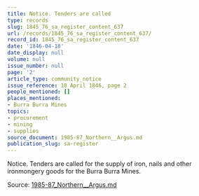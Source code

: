 ```yaml
---
title: Notice. Tenders are called
type: records
slug: 1845_76_sa_register_content_637
url: /records/1845_76_sa_register_content_637/
record_id: 1845_76_sa_register_content_637
date: '1846-04-18'
date_display: null
volume: null
issue_number: null
page: '2'
article_type: community_notice
issue_reference: 18 April 1846, page 2
people_mentioned: []
places_mentioned:
- Burra Burra Mines
topics:
- procurement
- mining
- supplies
source_document: 1985-87_Northern__Argus.md
publication_slug: sa-register
---
```


Notice.  Tenders are called for the supply of iron, nails and other ironmongery goods for the Burra Burra Mines.

Source: [1985-87_Northern__Argus.md](/downloads/markdown/1985-87_Northern__Argus.md)
